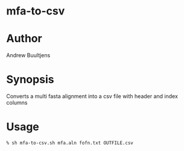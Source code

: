 # mfa-to-csv

# Author
Andrew Buultjens

# Synopsis
Converts a multi fasta alignment into a csv file with header and index columns

# Usage
```
% sh mfa-to-csv.sh mfa.aln fofn.txt OUTFILE.csv
```
